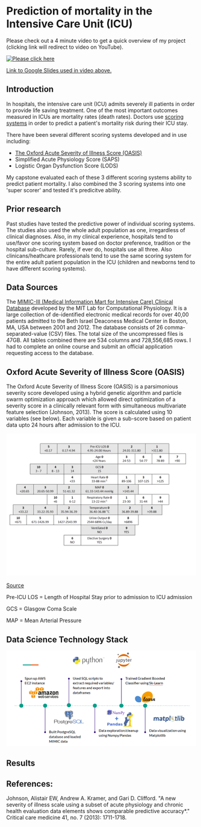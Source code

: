 # Prediction of mortality in the Intensive Care Unit (ICU)


Please check out a 4 minute video to get a quick overview of my project (clicking link will redirect to video on YouTube). 

[![Please click here](https://img.youtube.com/vi/W07OEYwsi5Y/0.jpg)](http://www.youtube.com/watch?v=W07OEYwsi5Y "Link to video on YouTube")

[Link to Google Slides used in video above.](https://docs.google.com/presentation/d/12dy6UMHZK6b0LIdAluXxPv_bag-uVws0q15YsxB-Fb4/edit?usp=sharing)

## Introduction 
In hospitals, the intensive care unit (ICU) admits severely ill patients in order to provide life saving treatment. One of the most important outcomes measured in ICUs are mortality rates (death rates). Doctors use [scoring systems](https://en.wikipedia.org/wiki/Medical_Scoring_Systems) in order to predict a patient's mortality risk during their ICU stay. 

There have been several different scoring systems developed and in use including: 
  * [The Oxford Acute Severity of Illness Score (OASIS)](https://www.ncbi.nlm.nih.gov/pubmed/23660729)
  * Simplified Acute Physiology Score (SAPS) 
  * Logistic Organ Dysfunction Score (LODS) 

My capstone evaluated each of these 3 different scoring systems ability to predict patient mortality. I also combined the 3 scoring systems into one 'super scorer' and tested it's predicitve ability.

## Prior research 

Past studies have tested the predictive power of individual scoring systems. The studies also used the whole adult population as one, irregardless of clinical diagnoses. Also, in my clinical experience, hospitals tend to use/favor one scoring system based on doctor preference, tradition or the hospital sub-culture. Rarely, if ever do, hospitals use all three. Also clinicans/heathcare professionals tend to use the same scoring system for the entire adult patient population in the ICU (children and newborns tend to have different scoring systems). 

## Data Sources

The [MIMIC-III (Medical Information Mart for Intensive Care) Clinical Database](https://mimic.physionet.org/) developed by the MIT Lab for Computational Physiology. It is a large collection of de-identified electronic medical records for over 40,00 patients admitted to the Beth Israel Deaconess Medical Center in Boston, MA, USA between 2001 and 2012. The database consists of 26 comma-separated-value (CSV) files. The total size of the uncompressed files is 47GB. All tables combined there are 534 columns and 728,556,685 rows. I had to complete an online course and submit an official application requesting access to the database. 

## Oxford Acute Severity of Illness Score (OASIS)

The Oxford Acute Severity of Illness Score (OASIS) is a parsimonious severity score developed using a hybrid genetic algorithm and particle swarm optimization approach which allowed direct optimization of a severity score in a clinically relevant form with simultaneous multivariate feature selection (Johnson, 2013). The score is calculated using 10 variables (see below). Each variable is given a sub-score based on patient data upto 24 hours after admission to the ICU. 

![OASIS-sub-scores](https://github.com/clinstone/Capstone/blob/master/CAPSTONE%20SCRIPTS/OasisPictures/OasisVariables.png)

[Source](http://alistairewj.github.io/project/oasis/)

Pre-ICU LOS = Length of Hospital Stay prior to admission to ICU admission

GCS = Glasgow Coma Scale

MAP = Mean Arterial Pressure

## Data Science Technology Stack 

![Data Science Technology Stack](https://raw.githubusercontent.com/clinstone/Capstone/master/CAPSTONE%20SCRIPTS/OasisPictures/Data%20Science%20Tech%20Stack.PNG)

## Results 




## References:
Johnson, Alistair EW, Andrew A. Kramer, and Gari D. Clifford. "A new severity of illness scale using a subset of acute physiology and chronic health evaluation data elements shows comparable predictive accuracy*." Critical care medicine 41, no. 7 (2013): 1711-1718.



